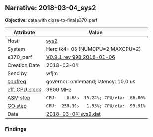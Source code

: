 ## Narrative: 2018-03-04_sys2

**Objective**: data with close-to-final s370_perf

| Attribute | Value |
| --------- | ----- |
| Host   | [sys2](hostinfo_sys2.md) |
| System | Herc tk4- 08 (NUMCPU=2 MAXCPU=2) |
| s370_perf | [V0.9.1  rev  998  2018-01-06](https://github.com/wfjm/s370-perf/blob/2d0b26d/codes/s370_perf.asm) |
| Creation Date | 2018-03-04 |
| Send by | wfjm |
| [cpufreq](README_narr.md#user-content-cpufreq) | governor: ondemand; latency: 10.0 us |
| [eff. CPU clock](README_narr.md#user-content-effclk) | 3600 MHz |
| [ASM step](README_narr.md#user-content-asm) | `CPU:    6.68s  15.24%; CPU/ela:  86.80%` |
| [GO step](README_narr.md#user-content-go)   | `CPU:  258.39s   1.53%; CPU/ela:  99.91%` |
| Data | [2018-03-04_sys2.dat](../data/2018-03-04_sys2.dat) |

### Findings <a name="find"></a>
